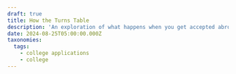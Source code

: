 ```yaml
---
draft: true
title: How the Turns Table
description: 'An exploration of what happens when you get accepted abroad '
date: 2024-08-25T05:00:00.000Z
taxonomies:
  tags:
    - college applications
    - college
---
```


